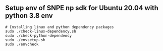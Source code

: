 ## Setup env of SNPE np sdk for Ubuntu 20.04 with python 3.8 env

    # Installing linux and python dependency packages
    sudo ./check-linux-dependency.sh
    sudo ./check-python-dependency
    sudo ./envsetup.sh
    sudo ./envcheck
